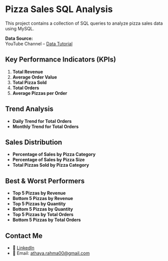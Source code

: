 # Pizza Sales SQL Analysis

This project contains a collection of SQL queries to analyze pizza sales data using MySQL.

**Data Source:**  
YouTube Channel – [Data Tutorial](https://youtu.be/V-s8c6jMRN0?si=YqvhnHFWELyJ0YcF)

## Key Performance Indicators (KPIs)

1. **Total Revenue**
2. **Average Order Value**
3. **Total Pizza Sold**
4. **Total Orders**
5. **Average Pizzas per Order**

## Trend Analysis

- **Daily Trend for Total Orders**
- **Monthly Trend for Total Orders**

## Sales Distribution

- **Percentage of Sales by Pizza Category**
- **Percentage of Sales by Pizza Size**
- **Total Pizzas Sold by Pizza Category**

## Best & Worst Performers

- **Top 5 Pizzas by Revenue**
- **Bottom 5 Pizzas by Revenue**
- **Top 5 Pizzas by Quantity**
- **Bottom 5 Pizzas by Quantity**
- **Top 5 Pizzas by Total Orders**
- **Bottom 5 Pizzas by Total Orders**

## Contact Me
- 📎 [LinkedIn](https://www.linkedin.com/in/athaya-rahma-puteri)
- 📧 Email: athaya.rahma00@gmail.com
